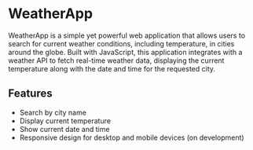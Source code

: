 # WeatherApp

WeatherApp is a simple yet powerful web application that allows users to search for current weather conditions, including temperature, in cities around the globe. Built with JavaScript, this application integrates with a weather API to fetch real-time weather data, displaying the current temperature along with the date and time for the requested city.

## Features

- Search by city name
- Display current temperature
- Show current date and time
- Responsive design for desktop and mobile devices (on development)
